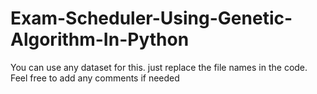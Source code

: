 # Exam-Scheduler-Using-Genetic-Algorithm-In-Python
You can use any dataset for this. just replace the file names in the code.
Feel free to add any comments if needed
